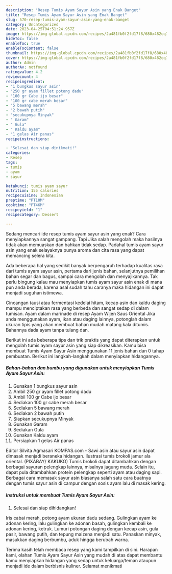 ```yaml
---
description: "Resep Tumis Ayam Sayur Asin yang Enak Banget"
title: "Resep Tumis Ayam Sayur Asin yang Enak Banget"
slug: 570-resep-tumis-ayam-sayur-asin-yang-enak-banget
category: Uncategorized
date: 2023-04-25T04:51:24.957Z
image: https://img-global.cpcdn.com/recipes/2a481fb0f2fd17f8/680x482cq70/tumis-ayam-sayur-asin-foto-resep-utama.jpg
hideToc: false
enableToc: true
enableTocContent: false
thumbnail: https://img-global.cpcdn.com/recipes/2a481fb0f2fd17f8/680x482cq70/tumis-ayam-sayur-asin-foto-resep-utama.jpg
cover: https://img-global.cpcdn.com/recipes/2a481fb0f2fd17f8/680x482cq70/tumis-ayam-sayur-asin-foto-resep-utama.jpg
author: Admin
authorAv: notfound
ratingvalue: 4.2
reviewcount: 4
recipeingredient:
- "1 bungkus sayur asin"
- "250 gr ayam fillet potong dadu"
- "100 gr Cabe ijo besar"
- "100 gr cabe merah besar"
- "5 bawang merah"
- "2 bawah putih"
- "secukupnya Minyak"
- " Garam"
- " Gula"
- " Kaldu ayam"
- "1 gelas Air panas"
recipeinstructions:

- "Selesai dan siap dinikmati!"
categories:
- Resep
tags:
- tumis
- ayam
- sayur

katakunci: tumis ayam sayur 
nutrition: 155 calories
recipecuisine: Indonesian
preptime: "PT10M"
cooktime: "PT46M"
recipeyield: "1"
recipecategory: Dessert

---
```



Sedang mencari ide resep tumis ayam sayur asin yang enak? Cara menyiapkannya sangat gampang. Tapi Jika salah mengolah maka hasilnya tidak akan memuaskan dan bahkan tidak sedap. Padahal tumis ayam sayur asin yang enak selayaknya punya aroma dan cita rasa yang dapat memancing selera kita.


Ada beberapa hal yang sedikit banyak berpengaruh terhadap kualitas rasa dari tumis ayam sayur asin, pertama dari jenis bahan, selanjutnya pemilihan bahan segar dan bagus, sampai cara mengolah dan menyajikannya. Tak perlu bingung kalau mau menyiapkan tumis ayam sayur asin enak di mana pun anda berada, karena asal sudah tahu caranya maka hidangan ini dapat menjadi suguhan istimewa.

Cincangan tausi atau fermentasi kedelai hitam, kecap asin dan kaldu daging mampu menciptakan rasa yang berbeda dan sangat sedap di dalam tumisan. Ayam dalam marinade di resep Ayam Wijen Saus Oriental Jika anda menggunakan ayam, ikan atau daging lainnya, potonglah dalam ukuran tipis yang akan membuat bahan mudah matang kala ditumis. Bahannya dada ayam tanpa tulang dan.


Berikut ini ada beberapa tips dan trik praktis yang dapat diterapkan untuk mengolah tumis ayam sayur asin yang siap dikreasikan. Kamu bisa membuat Tumis Ayam Sayur Asin menggunakan 11 jenis bahan dan 0 tahap pembuatan. Berikut ini langkah-langkah dalam menyiapkan hidangannya.

<!--inarticleads1-->

##### Bahan-bahan dan bumbu yang digunakan untuk menyiapkan Tumis Ayam Sayur Asin:

1. Gunakan 1 bungkus sayur asin
1. Ambil 250 gr ayam fillet potong dadu
1. Ambil 100 gr Cabe ijo besar
1. Sediakan 100 gr cabe merah besar
1. Sediakan 5 bawang merah
1. Sediakan 2 bawah putih
1. Siapkan secukupnya Minyak
1. Gunakan  Garam
1. Sediakan  Gula
1. Gunakan  Kaldu ayam
1. Persiapkan 1 gelas Air panas


Editor Silvita Agmasari KOMPAS.com - Sawi asin atau sayur asin dapat dimasak menjadi beraneka hidangan. Ilustrasi tumis brokoli jamur ala oriental. (PIXABAY/ KAKUKO) Tumis brokoli dapat ditambahkan dengan berbagai sayuran pelengkap lainnya, misalnya jagung muda. Selain itu, dapat pula ditambahkan protein pelengkap seperti ayam atau daging sapi. Berbagai cara memasak sayur asin biasanya salah satu cara buatnya dengan tumis sayur asin di campur dengan sosis ayam lalu di masak kering. 

<!--inarticleads2-->

##### Instruksi untuk membuat Tumis Ayam Sayur Asin:


1. Selesai dan siap dihidangkan!

Iris cabai merah, potong ayam ukuran dadu sedang. Gulingkan ayam ke adonan kering, lalu gulingkan ke adonan basah, gulingkan kembali ke adonan kering, ketruk. Lumuri potongan daging dengan kecap asin, gula pasir, bawang putih, dan tepung maizena menjadi satu. Panaskan minyak, masukkan daging berbumbu, aduk hingga berubah warna. 

Terima kasih telah membaca resep yang kami tampilkan di sini. Harapan kami, olahan Tumis Ayam Sayur Asin yang mudah di atas dapat membantu kamu menyiapkan hidangan yang sedap untuk keluarga/teman ataupun menjadi ide dalam berbisnis kuliner. Selamat menikmati
